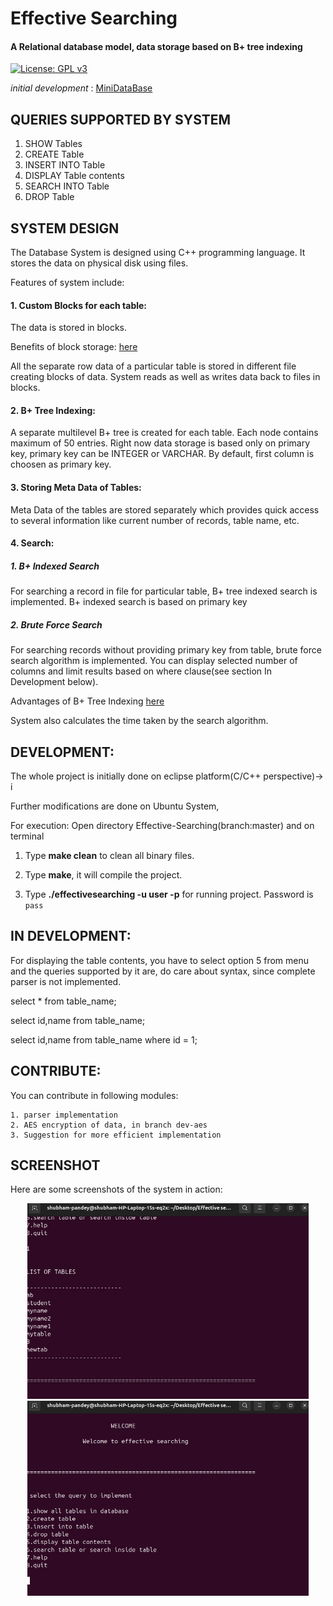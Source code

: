 # Effective Searching

#### A Relational database model, data storage based on B+ tree indexing

[![License: GPL v3](https://img.shields.io/badge/License-GPLv3-blue.svg)](https://www.gnu.org/licenses/gpl-3.0)


*initial development* : [MiniDataBase](https://github.com/iamshubham202002/Effective-Searching)


## QUERIES SUPPORTED BY SYSTEM
1. SHOW Tables
2. CREATE Table
3. INSERT INTO Table
4. DISPLAY Table contents
5. SEARCH INTO Table
6. DROP Table


## SYSTEM DESIGN
The Database System is designed using C++ programming language.
It stores the data on physical disk using files.

Features of system include:

#### 1. Custom Blocks for each table:
The data is stored in blocks.  

Benefits of block storage: [here](https://en.wikipedia.org/wiki/Block_(data_storage))

All the separate row data of a particular table is stored in different file creating blocks of data. System reads as well as writes data back to files in blocks.

#### 2. B+ Tree Indexing:
A separate multilevel B+ tree is created for each table. Each node contains maximum of 50 entries. Right now data storage  is based only on primary key, primary key can be INTEGER or VARCHAR. By default, first column is choosen as primary key.

#### 3. Storing Meta Data of Tables:
Meta Data of the tables are stored separately which provides quick access to several information like current number of records, table name, etc.
 
#### 4. Search:

##### 1. B+ Indexed Search
For searching a record in file for particular table, B+ tree indexed search is implemented. B+ indexed search is based on primary key
 
##### 2. Brute Force Search
For searching records without providing primary key from table, brute force search algorithm is implemented. You can display selected number of columns and limit results based on where clause(see section In Development below).
 
Advantages of B+ Tree Indexing [here](https://www.tutorialcup.com/dbms/b-plus-tree.htm)
 
System also calculates the time taken by the search algorithm.
 
## DEVELOPMENT:
The whole project is initially done on eclipse platform(C/C++ perspective)-> i

Further modifications are done on Ubuntu System, 

For execution: Open directory Effective-Searching(branch:master) and on terminal

1. Type **make clean** to clean all binary files.
	
2. Type **make**, it will compile the project.
	
3. Type **./effectivesearching -u user -p** for running project. Password is `pass`

## IN DEVELOPMENT:
For displaying the table contents, you have to select option 5 from menu and the queries supported by it are, do care about syntax, since complete parser is not implemented.

select * from table_name;

select id,name from table_name;

select id,name from table_name where id = 1;

## CONTRIBUTE:
You can contribute in following modules:

	1. parser implementation
	2. AES encryption of data, in branch dev-aes
	3. Suggestion for more efficient implementation
## SCREENSHOT

Here are some screenshots of the system in action:

<p align="center">
  <img src="https://raw.githubusercontent.com/iamshubham202002/Effective-Searching/master/WhatsApp%20Image%202025-04-02%20at%2010.01.25_30b8a21d.jpg" alt="Screenshot 1" width="450"/>
  <img src="https://raw.githubusercontent.com/iamshubham202002/Effective-Searching/master/WhatsApp%20Image%202025-04-02%20at%2010.01.25_49a4794c.jpg" alt="Screenshot 2" width="450"/>
</p>
